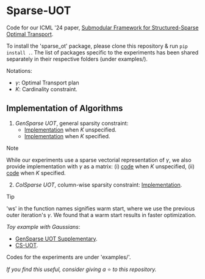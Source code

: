# Sparse-UOT
Code for our ICML '24 paper, [Submodular Framework for Structured-Sparse Optimal Transport](https://arxiv.org/pdf/2406.04914).

To install the 'sparse_ot' package, please clone this repository & run `pip install .`. The list of packages specific to the experiments has been shared separately in their respective folders (under examples/).

Notations:
- $\gamma$: Optimal Transport plan
- $K$: Cardinality constraint.

## Implementation of Algorithms
1. *GenSparse UOT*, general sparsity constraint:
    - [Implementation](https://github.com/Piyushi-0/Sparse-UOT/blob/main/sparse_ot/sparse_repr_autok.py) when $K$ unspecified.
    - [Implementation](https://github.com/Piyushi-0/Sparse-UOT/blob/main/sparse_ot/sparse_repr.py) when $K$ specified.
> [!NOTE]
> While our experiments use a sparse vectorial representation of $\gamma$, we also provide implementation with $\gamma$ as a matrix: (i) [code](https://github.com/Piyushi-0/Sparse-UOT/blob/main/sparse_ot/full_repr_autok.py) when $K$ unspecified, (ii) [code](https://github.com/Piyushi-0/Sparse-UOT/blob/main/sparse_ot/full_repr.py) when $K$ specified.

2. *ColSparse UOT*, column-wise sparsity constraint: [Implementation](https://github.com/Piyushi-0/Sparse-UOT/blob/main/sparse_ot/matroid_col_k.py).

> [!TIP]
> 'ws' in the function names signifies warm start, where we use the previous outer iteration's $\gamma$. We found that a warm start results in faster optimization.

*Toy example with Gaussians*:
- [GenSparse UOT Supplementary](https://github.com/Piyushi-0/Sparse-UOT/blob/main/examples/Gaussian/Gaussian_Supplementary.ipynb).
- [CS-UOT](https://github.com/Piyushi-0/Sparse-UOT/blob/main/examples/Gaussian/matroid_col_k.ipynb).

Codes for the experiments are under 'examples/'.

*If you find this useful, consider giving a* ⭐ *to this repository.*
